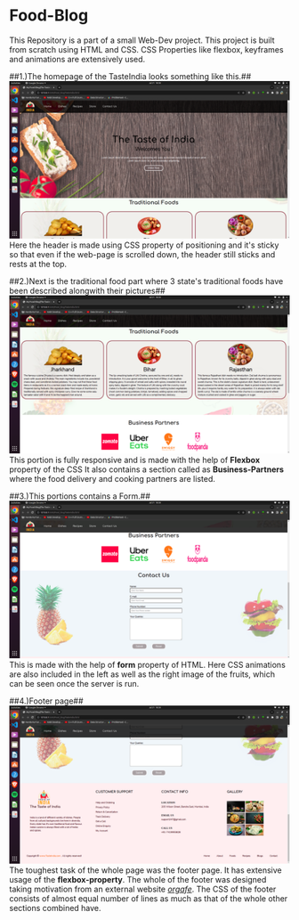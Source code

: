 # Food-Blog
This Repository is a part of a small Web-Dev project.
This project is built from scratch using HTML and CSS. CSS Properties like flexbox, keyframes and animations are extensively used.


##1.)The homepage of the TasteIndia looks something like this.##
![Home Page of the Food-Blog](https://github.com/bagariaraj23/Food-Blog/blob/main/ReadmeAssets/Screenshot%20from%202022-07-21%2018-28-21.png)
Here the header is made using CSS property of positioning and it's sticky so that even if the web-page is scrolled down, the header still sticks and rests at the top.



##2.)Next is the traditional food part where 3 state's traditional foods have been described alongwith their pictures##
![Traditional food and Business Partners](https://github.com/bagariaraj23/Food-Blog/blob/main/ReadmeAssets/Screenshot%20from%202022-07-21%2018-28-30.png)
This portion is fully responsive and is made with the help of **Flexbox** property of the CSS
It also contains a section called as **Business-Partners** where the food delivery and cooking partners are listed.

##3.)This portions contains a Form.##
![Contact Page](https://github.com/bagariaraj23/Food-Blog/blob/main/ReadmeAssets/Screenshot%20from%202022-07-21%2018-28-40.png)
This is made with the help of **form** property of HTML. Here CSS animations are also included in the left as well as the right image of the fruits, which can be seen once the server is run.

##4.)Footer page##
![Footer](https://github.com/bagariaraj23/Food-Blog/blob/main/ReadmeAssets/Screenshot%20from%202022-07-21%2018-28-42.png)
The toughest task of the whole page was the footer page. It has extensive usage of the **flexbox-property**. The whole of the footer was designed taking motivation from an external website [*orgafe*](https://shtheme.com/demosd/orgafe/). The CSS of the footer consists of almost equal number of lines as much as that of the whole other sections combined have.
